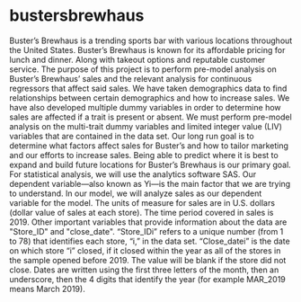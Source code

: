 # bustersbrewhaus
Buster’s Brewhaus is a trending sports bar with various locations throughout the United States. Buster’s Brewhaus is known for its affordable pricing for lunch and dinner. Along with takeout options and reputable customer service. The purpose of this project is to perform pre-model analysis on Buster’s Brewhaus’ sales and the relevant analysis for continuous regressors that affect said sales. We have taken demographics data to find relationships between certain demographics and how to increase sales.  We have also developed multiple dummy variables in order to determine how sales are affected if a trait is present or absent. We must perform pre-model analysis on the multi-trait dummy variables and limited integer value (LIV) variables that are contained in the data set. Our long run goal is to determine what factors affect sales for Buster’s and how to tailor marketing and our efforts to increase sales. Being able to predict where it is best to expand and build future locations for Buster’s Brewhaus is our primary goal. For statistical analysis, we will use the analytics software SAS. 
Our dependent variable—also known as Yi—is the main factor that we are trying to understand. In our model, we will analyze sales as our dependent variable for the model. The units of measure for sales are in U.S. dollars (dollar value of sales at each store). The time period covered in sales is 2019. Other important variables that provide information about the data are "Store_ID" and "close_date". “Store_IDi” refers to a unique number (from 1 to 78) that identifies each store, “i,” in the data set. “Close_datei” is the date on which store “i” closed, if it closed within the year as all of the stores in the sample opened before 2019. The value will be blank if the store did not close. Dates are written using the first three letters of the month, then an underscore, then the 4 digits that identify the year (for example MAR_2019 means March 2019).
